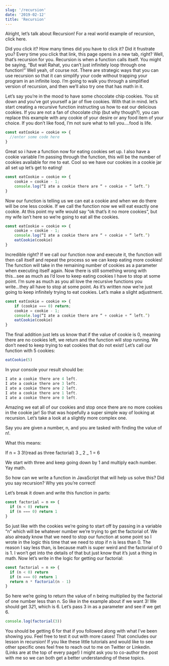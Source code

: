 ```yaml
---
slug: '/recursion'
date: '2019-02-12'
title: 'Recursion'
---
```


Alright, let’s talk about Recursion! For a real world example of recursion, click here.

Did you click it? How many times did you have to click it? Did it frustrate you? Every time you click that link, this page opens in a new tab, right? Well, that’s recursion for you. Recursion is when a function calls itself. You might be saying, “But wait Rahat, you can’t just infinitely loop through one function!” Well yeah, of course not. There are strategic ways that you can use recursion so that it can simplify your code without trapping your program in an infinite loop. I’m going to walk you through a simplified version of recursion, and then we’ll also try one that has math in it.

Let’s say you’re in the mood to have some chocolate chip cookies. You sit down and you’ve got yourself a jar of five cookies. With that in mind. let’s start creating a recursive function instructing us how to eat our delicious cookies. If you are not a fan of chocolate chip (but why though?), you can replace this example with any cookie of your desire or any food item of your choice. If you don’t like food, I’m not sure what to tell you....food is life.

```javascript
const eatCookie = cookie => {
  //enter some code here
}
```

Great so i have a function now for eating cookies set up. I also have a cookie variable I’m passing through the function, this will be the number of cookies available for me to eat. Cool so we have our cookies in a cookie jar all set up let’s get to eating!

```javascript
const eatCookie = cookie => {
    cookie = cookie - 1;
    console.log(“I ate a cookie there are “ + cookie + “ left.”)
}
```

Now our function is telling us we can eat a cookie and when we do there will be one less cookie. If we call the function now we will eat exactly one cookie. At this point my wife would say “ok that’s it no more cookies”, but my wife isn’t here so we’re going to eat all the cookies.

```javascript
const eatCookie = cookie => {
    cookie = cookie - 1;
    console.log(“I ate a cookie there are “ + cookie + “ left.”)
    eatCookie(cookie)
}
```

Incredible right? If we call our function now and execute it, the function will then call itself and repeat the process so we can keep eating more cookies! The function will take in the remaining number of cookies as a parameter when executing itself again. Now there is still something wrong with this...see as much as I’d love to keep eating cookies I have to stop at some point. I’m sure as much as you all love the recursive functions you write...they all have to stop at some point. As it’s written now we’re just going to keep infinitely trying to eat cookies. Let’s make a slight adjustment.

```javascript
const eatCookie = cookie => {
    if (cookie === 0) return;
    cookie = cookie - 1;
    console.log(“I ate a cookie there are “ + cookie + “ left.”)
    eatCookie(cookie)
}
```

The final addition just lets us know that if the value of cookie is 0, meaning there are no cookies left, we return and the function will stop running. We don’t need to keep trying to eat cookies that do not exist! Let’s call our function with 5 cookies:

```javascript
eatCookie(5)
```

In your console your result should be:

```javascript
I ate a cookie there are 4 left.
I ate a cookie there are 3 left.
I ate a cookie there are 2 left.
I ate a cookie there are 1 left.
I ate a cookie there are 0 left.
```

Amazing we eat all of our cookies and stop once there are no more cookies in the cookie jar! So that was hopefully a super simple way of looking at recursion. Let’s take a look at a slightly more complex one.

Say you are given a number, n, and you are tasked with finding the value of n!.

What this means:

If n = 3
3!(read as three factorial)
3 _ 2 _ 1 = 6

We start with three and keep going down by 1 and multiply each number. Yay math.

So how can we write a function in JavaScript that will help us solve this? Did you say recursion? Why yes you’re correct!

Let’s break it down and write this function in parts:

```javascript
const factorial = n => {
  if (n < 0) return
  if (n === 0) return 1
}
```

So just like with the cookies we’re going to start off by passing in a variable “n” which will be whatever number we’re trying to get the factorial of. We also already know that we need to stop our function at some point so I wrote in the logic this time that we need to stop if n is less than 0. The reason I say less than, is because math is super weird and the factorial of 0 is 1. I won’t get into the details of that but just know that it’s just a thing in math. Now let’s write in the logic for getting our factorial:

```javascript
const factorial = n => {
  if (n < 0) return
  if (n === 0) return 1
  return n * factorial(n - 1)
}
```

So here we’re going to return the value of n being multiplied by the factorial of one number less than n. So like in the example about if we want 3! We should get 3*2*1, which is 6. Let’s pass 3 in as a parameter and see if we get 6.

```javascript
console.log(factorial(3))
```

You should be getting 6 for that if you followed along with what I’ve been showing you. Feel free to test it out with more cases! That concludes our lesson in recursion! If you like these little tutorials and would like to see other specific ones feel free to reach out to me on Twitter or Linkedin. (Links are at the top of every page!) I might ask you to co-author the post with me so we can both get a better understanding of these topics.
